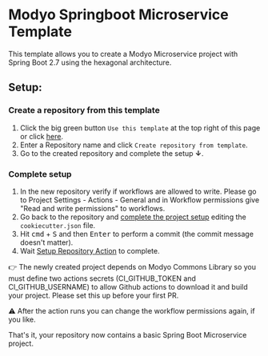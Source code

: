 # Modyo Springboot Microservice Template

This template allows you to create a Modyo Microservice project with Spring Boot 2.7 using the hexagonal architecture.

## Setup:

### Create a repository from this template
1. Click the big green button `Use this template` at the top right of this page or click <a href="../../generate">here</a>.
2. Enter a Repository name and click `Create repository from template`.
3. Go to the created repository and complete the setup **&darr;**.

### Complete setup
1. In the new repository verify if workflows are allowed to write. Please go to Project Settings - Actions - General and in Workflow permissions give "Read and write permissions" to workflows.
1. Go back to the repository and <a href="../../edit/master/cookiecutter.json">complete the project setup</a> editing the `cookiecutter.json` file. 
1. Hit <kbd>cmd</kbd> + <kbd>S</kbd> and then <kbd>Enter</kbd> to perform a commit (the commit message doesn't matter).
1. Wait <a href="../../actions">Setup Repository Action</a> to complete.

:point_right: The newly created project depends on Modyo Commons Library so you must define two actions secrets (CI_GITHUB_TOKEN and CI_GITHUB_USERNAME) to allow Github actions to download it and build your project. Please set this up before your first PR.

:warning: After the action runs you can change the workflow permissions again, if you like.

That's it, your repository now contains a basic Spring Boot Microservice project.

